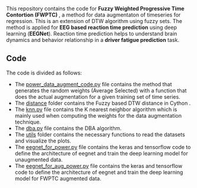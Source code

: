 This repository contains the code for <b> Fuzzy Weighted Progressive Time Contortion (FWPTC) </b>, a method for data augmentaton of timeseries for regression. This is an extension of DTW algorithm using fuzzy sets. The method is applied for <b> EEG based reaction time prediction</b> using deep learning (<b>EEGNet</b>). Reaction time prediction helps to understand brain dynamics and behavior relationship in a <b>driver fatigue prediction</b> task.


## Code
The code is divided as follows: 
* The [power_data_augment_code.py](https://github.com/islitik123/TFS936.R1/blob/master/Final_code_submit/power_data_augment_code.py) file contains the method that generates the random weights (Average Selected) with a function that does the actual augmentation for a given training set of time series.
* The [distance](https://github.com/islitik123/TFS936.R1/tree/master/Final_code_submit/distances/dtw) folder contains the Fuzzy based DTW distance in Cython . 
* The [knn.py](https://github.com/islitik123/TFS936.R1/blob/master/Final_code_submit/knn.py) file contains the K nearest neighbor algorithm which is mainly used when computing the weights for the data augmentation technique.
* The [dba.py](https://github.com/islitik123/TFS936.R1/blob/master/Final_code_submit/dba.py) file contains the DBA algorithm.  
* The [utils](https://github.com/islitik123/TFS936.R1/tree/master/Final_code_submit/utils) folder contains the necessary functions to read the datasets and visualize the plots.  
* The [eegnet_for_power.py](https://github.com/islitik123/TFS936.R1/blob/master/Final_code_submit/eegnet_for_power.py) file contains the keras and tensorflow code to define the architecture of eegnet and train the deep learning model for unaugmented data.
* The [eegnet_for_aug_power.py](https://github.com/islitik123/TFS936.R1/blob/master/Final_code_submit/eegnet_for_aug_power.py) file contains the keras and tensorflow code to define the architecture of eegnet and train the deep learning model for FWPTC augmented data. 
